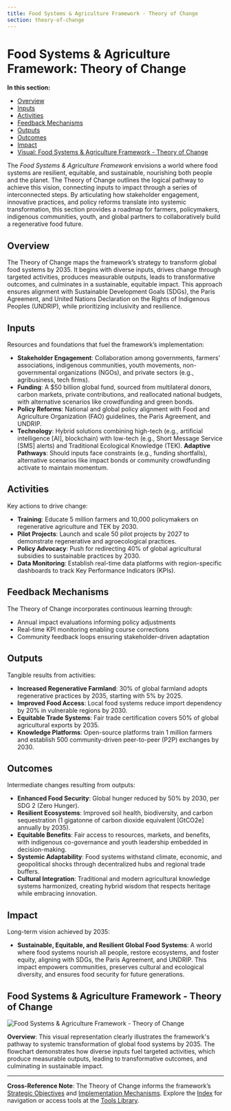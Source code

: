 ```yaml
---
title: Food Systems & Agriculture Framework - Theory of Change
section: theory-of-change
---
```


# Food Systems & Agriculture Framework: Theory of Change

**In this section:**
- [Overview](#overview)
- [Inputs](#inputs)
- [Activities](#activities)
- [Feedback Mechanisms](#feedback-mechanisms)
- [Outputs](#outputs)
- [Outcomes](#outcomes)
- [Impact](#impact)
- [Visual: Food Systems & Agriculture Framework - Theory of Change](#visual)

The *Food Systems & Agriculture Framework* envisions a world where food systems are resilient, equitable, and sustainable, nourishing both people and the planet. The Theory of Change outlines the logical pathway to achieve this vision, connecting inputs to impact through a series of interconnected steps. By articulating how stakeholder engagement, innovative practices, and policy reforms translate into systemic transformation, this section provides a roadmap for farmers, policymakers, indigenous communities, youth, and global partners to collaboratively build a regenerative food future.

## <a id="overview"></a>Overview
The Theory of Change maps the framework’s strategy to transform global food systems by 2035. It begins with diverse inputs, drives change through targeted activities, produces measurable outputs, leads to transformative outcomes, and culminates in a sustainable, equitable impact. This approach ensures alignment with Sustainable Development Goals (SDGs), the Paris Agreement, and United Nations Declaration on the Rights of Indigenous Peoples (UNDRIP), while prioritizing inclusivity and resilience.

## <a id="inputs"></a>Inputs
Resources and foundations that fuel the framework’s implementation:
- **Stakeholder Engagement**: Collaboration among governments, farmers’ associations, indigenous communities, youth movements, non-governmental organizations (NGOs), and private sectors (e.g., agribusiness, tech firms).
- **Funding**: A $50 billion global fund, sourced from multilateral donors, carbon markets, private contributions, and reallocated national budgets, with alternative scenarios like crowdfunding and green bonds.
- **Policy Reforms**: National and global policy alignment with Food and Agriculture Organization (FAO) guidelines, the Paris Agreement, and UNDRIP.
- **Technology**: Hybrid solutions combining high-tech (e.g., artificial intelligence [AI], blockchain) with low-tech (e.g., Short Message Service [SMS] alerts) and Traditional Ecological Knowledge (TEK).
**Adaptive Pathways**: Should inputs face constraints (e.g., funding shortfalls), alternative scenarios like impact bonds or community crowdfunding activate to maintain momentum.

## <a id="activities"></a>Activities
Key actions to drive change:
- **Training**: Educate 5 million farmers and 10,000 policymakers on regenerative agriculture and TEK by 2030.
- **Pilot Projects**: Launch and scale 50 pilot projects by 2027 to demonstrate regenerative and agroecological practices.
- **Policy Advocacy**: Push for redirecting 40% of global agricultural subsidies to sustainable practices by 2030.
- **Data Monitoring**: Establish real-time data platforms with region-specific dashboards to track Key Performance Indicators (KPIs).

## <a id="feedback-mechanisms"></a>Feedback Mechanisms
The Theory of Change incorporates continuous learning through:
- Annual impact evaluations informing policy adjustments
- Real-time KPI monitoring enabling course corrections
- Community feedback loops ensuring stakeholder-driven adaptation

## <a id="outputs"></a>Outputs
Tangible results from activities:
- **Increased Regenerative Farmland**: 30% of global farmland adopts regenerative practices by 2035, starting with 5% by 2025.
- **Improved Food Access**: Local food systems reduce import dependency by 20% in vulnerable regions by 2030.
- **Equitable Trade Systems**: Fair trade certification covers 50% of global agricultural exports by 2035.
- **Knowledge Platforms**: Open-source platforms train 1 million farmers and establish 500 community-driven peer-to-peer (P2P) exchanges by 2030.

## <a id="outcomes"></a>Outcomes
Intermediate changes resulting from outputs:
- **Enhanced Food Security**: Global hunger reduced by 50% by 2030, per SDG 2 (Zero Hunger).
- **Resilient Ecosystems**: Improved soil health, biodiversity, and carbon sequestration (1 gigatonne of carbon dioxide equivalent [GtCO2e] annually by 2035).
- **Equitable Benefits**: Fair access to resources, markets, and benefits, with indigenous co-governance and youth leadership embedded in decision-making.
- **Systemic Adaptability**: Food systems withstand climate, economic, and geopolitical shocks through decentralized hubs and regional trade buffers.
- **Cultural Integration**: Traditional and modern agricultural knowledge systems harmonized, creating hybrid wisdom that respects heritage while embracing innovation.

## <a id="impact"></a>Impact
Long-term vision achieved by 2035:
- **Sustainable, Equitable, and Resilient Global Food Systems**: A world where food systems nourish all people, restore ecosystems, and foster equity, aligning with SDGs, the Paris Agreement, and UNDRIP. This impact empowers communities, preserves cultural and ecological diversity, and ensures food security for future generations.

## <a id="visual"></a>Food Systems & Agriculture Framework - Theory of Change
![Food Systems & Agriculture Framework - Theory of Change](/images/frameworks/food-systems/theory-of-change-visual.svg)

**Overview**: This visual representation clearly illustrates the framework's pathway to systemic transformation of global food systems by 2035. The flowchart demonstrates how diverse inputs fuel targeted activities, which produce measurable outputs, leading to transformative outcomes, and culminating in sustainable impact.

---

**Cross-Reference Note**: The Theory of Change informs the framework’s [Strategic Objectives](/frameworks/docs/implementation/food-systems#strategic-objectives) and [Implementation Mechanisms](/frameworks/docs/implementation/food-systems#implementation-mechanisms). Explore the [Index](/frameworks/docs/implementation/food-systems) for navigation or access tools at the [Tools Library](/frameworks/tools/food-systems).

